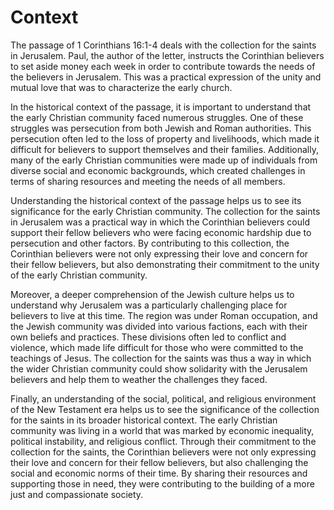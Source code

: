 # Context

The passage of 1 Corinthians 16:1-4 deals with the collection for the saints in Jerusalem. Paul, the author of the letter, instructs the Corinthian believers to set aside money each week in order to contribute towards the needs of the believers in Jerusalem. This was a practical expression of the unity and mutual love that was to characterize the early church. 

In the historical context of the passage, it is important to understand that the early Christian community faced numerous struggles. One of these struggles was persecution from both Jewish and Roman authorities. This persecution often led to the loss of property and livelihoods, which made it difficult for believers to support themselves and their families. Additionally, many of the early Christian communities were made up of individuals from diverse social and economic backgrounds, which created challenges in terms of sharing resources and meeting the needs of all members. 

Understanding the historical context of the passage helps us to see its significance for the early Christian community. The collection for the saints in Jerusalem was a practical way in which the Corinthian believers could support their fellow believers who were facing economic hardship due to persecution and other factors. By contributing to this collection, the Corinthian believers were not only expressing their love and concern for their fellow believers, but also demonstrating their commitment to the unity of the early Christian community. 

Moreover, a deeper comprehension of the Jewish culture helps us to understand why Jerusalem was a particularly challenging place for believers to live at this time. The region was under Roman occupation, and the Jewish community was divided into various factions, each with their own beliefs and practices. These divisions often led to conflict and violence, which made life difficult for those who were committed to the teachings of Jesus. The collection for the saints was thus a way in which the wider Christian community could show solidarity with the Jerusalem believers and help them to weather the challenges they faced. 

Finally, an understanding of the social, political, and religious environment of the New Testament era helps us to see the significance of the collection for the saints in its broader historical context. The early Christian community was living in a world that was marked by economic inequality, political instability, and religious conflict. Through their commitment to the collection for the saints, the Corinthian believers were not only expressing their love and concern for their fellow believers, but also challenging the social and economic norms of their time. By sharing their resources and supporting those in need, they were contributing to the building of a more just and compassionate society.

